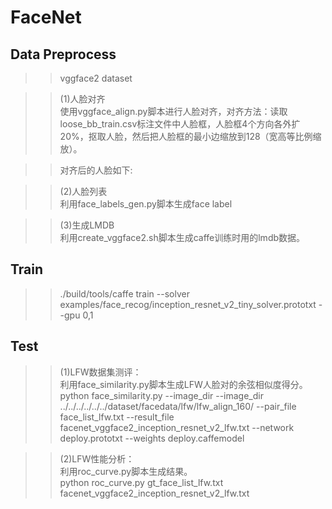 FaceNet
=======

Data Preprocess
---
>> vggface2 dataset

>>(1)人脸对齐  
>>使用vggface_align.py脚本进行人脸对齐，对齐方法：读取loose_bb_train.csv标注文件中人脸框，人脸框4个方向各外扩20%，抠取人脸，然后把人脸框的最小边缩放到128（宽高等比例缩放）。

>>对齐后的人脸如下:  

>>(2)人脸列表  
>>利用face_labels_gen.py脚本生成face label

>>(3)生成LMDB  
>>利用create_vggface2.sh脚本生成caffe训练时用的lmdb数据。

Train
---
>>./build/tools/caffe train --solver examples/face_recog/inception_resnet_v2_tiny_solver.prototxt  --gpu 0,1

Test
---
>>(1)LFW数据集测评：  
>>利用face_similarity.py脚本生成LFW人脸对的余弦相似度得分。  
>>python face_similarity.py   --image_dir --image_dir ../../../../../../dataset/facedata/lfw/lfw_align_160/  --pair_file face_list_lfw.txt  --result_file  facenet_vggface2_inception_resnet_v2_lfw.txt  --network deploy.prototxt  --weights deploy.caffemodel  

>>(2)LFW性能分析：  
>>利用roc_curve.py脚本生成结果。  
>> python roc_curve.py gt_face_list_lfw.txt  facenet_vggface2_inception_resnet_v2_lfw.txt
